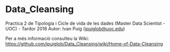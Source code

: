 # Data_Cleansing
Practica 2 de Tipologia i Cicle de vida de les dades (Master Data Scientist - UOC) - Tardor 2018
Autor: Ivan Puig (ipuiglob@uoc.edu)

Per a més informació consulteu la Wiki: https://github.com/ipuiglob/Data_Cleansing/wiki/Home-of-Data-Cleansing

